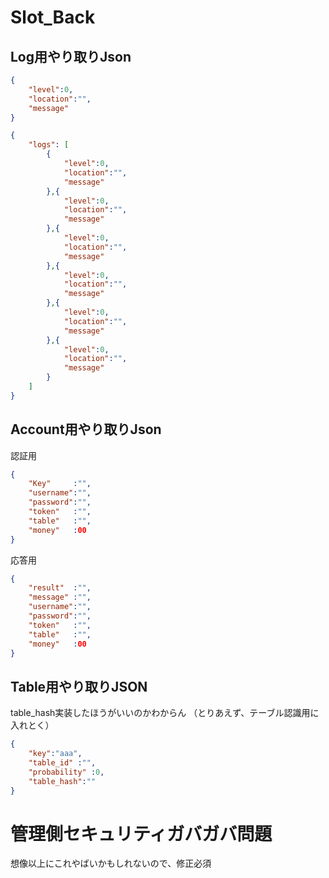 # Slot_Back

## Log用やり取りJson
```json
{
    "level":0,
    "location":"",
    "message"
}

{
    "logs": [
        {
            "level":0,
            "location":"",
            "message"
        },{
            "level":0,
            "location":"",
            "message"
        },{
            "level":0,
            "location":"",
            "message"
        },{
            "level":0,
            "location":"",
            "message"
        },{
            "level":0,
            "location":"",
            "message"
        },{
            "level":0,
            "location":"",
            "message"
        }
    ]
}
```

## Account用やり取りJson
認証用
```json
{
    "Key"     :"",
    "username":"",
    "password":"",
    "token"   :"",
    "table"   :"",
    "money"   :00
}
```

応答用
```json
{
    "result"  :"",
    "message" :"",
    "username":"",
    "password":"",
    "token"   :"",
    "table"   :"",
    "money"   :00
}
```

## Table用やり取りJSON
table_hash実装したほうがいいのかわからん
（とりあえず、テーブル認識用に入れとく）
```json
{
    "key":"aaa",
	"table_id" :"",
	"probability" :0,
    "table_hash":""
}
```


# 管理側セキュリティガバガバ問題

想像以上にこれやばいかもしれないので、修正必須